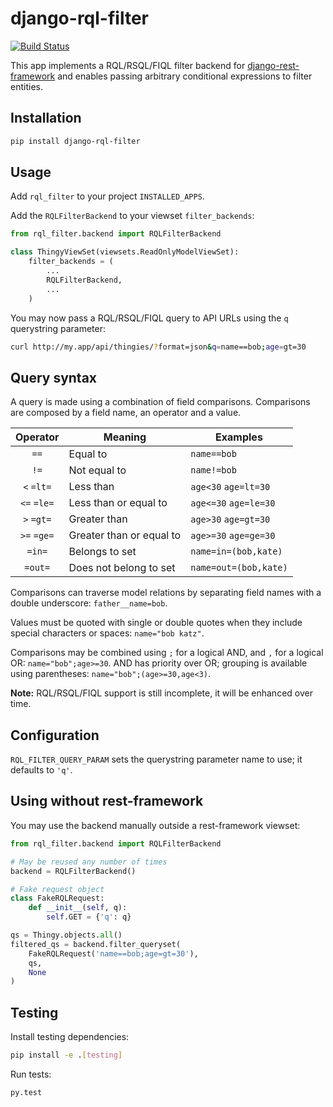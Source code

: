 # django-rql-filter

[![Build Status](https://travis-ci.org/njoyard/django-rql-filter.svg?branch=master)](https://travis-ci.org/njoyard/django-rql-filter)

This app implements a RQL/RSQL/FIQL filter backend for
[django-rest-framework](http://www.django-rest-framework.org) and enables
passing arbitrary conditional expressions to filter entities.

## Installation

```sh
pip install django-rql-filter
```

## Usage

Add `rql_filter` to your project `INSTALLED_APPS`.

Add the `RQLFilterBackend` to your viewset `filter_backends`:

```python
from rql_filter.backend import RQLFilterBackend

class ThingyViewSet(viewsets.ReadOnlyModelViewSet):
    filter_backends = (
        ...
        RQLFilterBackend,
        ...
    )
```

You may now pass a RQL/RSQL/FIQL query to API URLs using the `q` querystring
parameter:

```sh
curl http://my.app/api/thingies/?format=json&q=name==bob;age=gt=30
```

## Query syntax

A query is made using a combination of field comparisons.  Comparisons are
composed by a field name, an operator and a value.

| Operator    | Meaning                  | Examples               |
|:-----------:|--------------------------|------------------------|
| `==`        | Equal to                 | `name==bob`            |
| `!=`        | Not equal to             | `name!=bob`            |
| `<` `=lt=`  | Less than                | `age<30`  `age=lt=30`  |
| `<=` `=le=` | Less than or equal to    | `age<=30`  `age=le=30` |
| `>` `=gt=`  | Greater than             | `age>30`  `age=gt=30`  |
| `>=` `=ge=` | Greater than or equal to | `age>=30`  `age=ge=30` |
| `=in=`      | Belongs to set           | `name=in=(bob,kate)`   |
| `=out=`     | Does not belong to set   | `name=out=(bob,kate)`  |

Comparisons can traverse model relations by separating field names with a double
underscore: `father__name=bob`.

Values must be quoted with single or double quotes when they include special
characters or spaces: `name="bob katz"`.

Comparisons may be combined using `;` for a logical AND, and `,` for a logical
OR: `name="bob";age>=30`.  AND has priority over OR; grouping is available using
parentheses: `name="bob";(age>=30,age<3)`.

**Note:** RQL/RSQL/FIQL support is still incomplete, it will be enhanced over
time.

## Configuration

`RQL_FILTER_QUERY_PARAM` sets the querystring parameter name to use; it defaults
to `'q'`.

## Using without rest-framework

You may use the backend manually outside a rest-framework viewset:

```python
from rql_filter.backend import RQLFilterBackend

# May be reused any number of times
backend = RQLFilterBackend()

# Fake request object
class FakeRQLRequest:
    def __init__(self, q):
        self.GET = {'q': q}

qs = Thingy.objects.all()
filtered_qs = backend.filter_queryset(
    FakeRQLRequest('name==bob;age=gt=30'),
    qs,
    None
)
```

## Testing

Install testing dependencies:

```sh
pip install -e .[testing]
```

Run tests:

```sh
py.test
```
